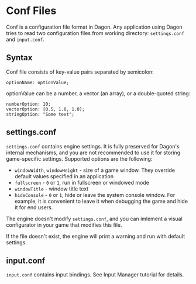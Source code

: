 # Conf Files

Conf is a configuration file format in Dagon. Any application using Dagon tries to read two configuration files from working directory: `settings.conf` and `input.conf`.

## Syntax

Conf file consists of key-value pairs separated by semicolon:

```
optionName: optionValue;
```

optionValue can be a number, a vector (an array), or a double-quoted string:

```
numberOption: 10;
vectorOption: [0.5, 1.0, 1.0];
stringOption: "Some text";
```

## settings.conf
`settings.conf` contains engine settings. It is fully preserved for Dagon's internal mechanisms, and you are not recommended to use it for storing game-specific settings. Supported options are the following:

* `windowWidth`, `windowHeight` - size of a game window. They override default values specified in an application
* `fullscreen` - `0` or `1`, run in fullscreen or windowed mode
* `windowTitle` - window title text
* `hideConsole` - `0` or `1`, hide or leave the system console window. For example, it is convenient to leave it when debugging the game and hide it for end users.

The engine doesn't modify `settings.conf`, and you can imlement a visual configurator in your game that modifies this file.

If the file doesn't exist, the engine will print a warning and run with default settings.

## input.conf
`input.conf` contains input bindings. See Input Manager tutorial for details.
